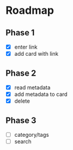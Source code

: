 # Roadmap

## Phase 1

- [x] enter link
- [x] add card with link

## Phase 2

- [x] read metadata
- [x] add metadata to card
- [x] delete

## Phase 3

- [ ] category/tags
- [ ] search
